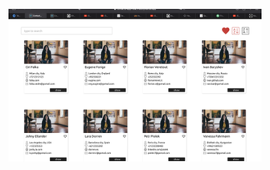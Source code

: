 
![image](https://github.com/nursultan0/contactsapp/blob/main/Снимок%20экрана%202022-11-06%20в%2015.58.44.png)
